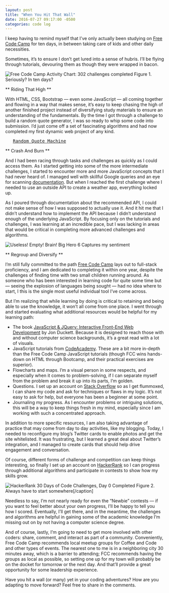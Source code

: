 ```yaml
---
layout: post
title: "When You Hit That Wall"
date: 2016-07-27 09:17:00 -0500
categories: code log
---
```

I keep having to remind myself that I’ve only actually been studying on [Free Code Camp](https://freecodecamp.com) for ten days, in between taking care of kids and other daily necessities.

Sometimes, it’s to ensure I don’t get lured into a sense of hubris. I’ll be flying through tutorials, devouring them as though they were wrapped in bacon.

![Free Code Camp Activity Chart: 302 challenges completed](http://chazonabaum.com/images/freecodecampprogress.PNG)
Figure 1. Seriously? In ten days?

** Riding That High **

With HTML, CSS, Bootstrap — even some JavaScript — all coming together and flowing in a way that makes sense, it’s easy to keep chasing the high of another finished project instead of diversifying study materials to ensure an understanding of the fundamentals. By the time I got through a challenge to build a random quote generator, I was so ready to whip some code into submission. I’d just come off a set of fascinating algorithms and had now completed my first dynamic web project of any kind.

<pre class="codepen" data-height="734" data-type="result" data-href="EyLoOv" data-user="chznbaum" data-safe="true"> <code> </code> <a href="https://codepen.io/chznbaum/pen/EyLoOv/">Random Quote Machine</a> </pre>
<script src="https://production-assets.codepen.io/assets/embed/ei.js"> </script>

** Crash And Burn **

And I had been racing through tasks and challenges as quickly as I could access them. As I started getting into some of the more intermediate challenges, I started to encounter more and more JavaScript concepts that I had never heard of. I managed well with skillful Google queries and an eye for scanning [documentation](https://developer.mozilla.org/en-US/docs/Web/JavaScript/Reference). But when I reached the first challenge where I needed to use an outside API to create a weather app, everything locked up.

As I poured through documentation about the recommended API, I could not make sense of how I was supposed to actually use it. And it hit me that I didn’t understand how to implement the API because I didn’t understand enough of the underlying JavaScript. By focusing only on the tutorials and challenges, I was learning at an incredible pace, but I was lacking in areas that would be critical in completing more advanced challenges and algorithms.

![Useless! Empty! Brain!](http://chazonabaum.com/images/uselessemptybrain.gif)
Big Hero 6 Captures my sentiment

** Regroup and Diversify **

I’m still fully committed to the path [Free Code Camp](https://freecodecamp.com) lays out to full-stack proficiency, and I am dedicated to completing it within one year, despite the challenges of finding time with two small children running around. As someone who has been interested in learning code for quite some time but — seeing the explosion of languages being sought — had no idea where to start, I this is the single most useful individual tool I’ve come across.

But I’m realizing that while learning by doing is critical to retaining and being able to use the knowledge, it won’t all come from one place. I went through and started evaluating what additional resources would be helpful for my learning path:
*  The book [JavaScript &amp; JQuery: Interactive Front-End Web Development](http://javascriptbook.com/) by Jon Duckett. Because it is designed to reach those with and without computer science backgrounds, it’s a great read with a lot of visuals.
*  JavaScript tutorials from [CodeAcademy](https://www.codecademy.com/learn/javascript). These are a bit more in-depth than the Free Code Camp JavaScript tutorials (though FCC wins hands-down on HTML through Bootcamp, and their practical exercises are superior).
*  Flowcharts and maps. I’m a visual person in some respects, and especially when it comes to problem-solving, if I can separate myself from the problem and break it up into its parts, I’m golden.
*  Questions. I set up an account on [Stack Overflow](https://stackoverflow.com/) so as I get flummoxed, I can share my code and ask for techniques or flaws in my logic. It’s not easy to ask for help, but everyone has been a beginner at some point.
*  Journaling my progress. As I encounter problems or intriguing solutions, this will be a way to keep things fresh in my mind, especially since I am working with such a concentrated approach.

In addition to more specific resources, I am also taking advantage of practice that may come from day to day activities, like my blogging. Today, I needed to reconfigure my blog’s Twitter cards to enable photos and get the site whitelisted. It was frustrating, but I learned a great deal about Twitter’s integration, and I managed to create cards that should help drive engagement and conversation.

Of course, different forms of challenge and competition can keep things interesting, so finally I set up an account on [HackerRank](https://hackerrank.com) so I can progress through additional algorithms and participate in contests to show how my skills grow.

![HackerRank 30 Days of Code Challenges, Day 0 Completed](http://chazonabaum.com/images/hackerrankday0.PNG)
Figure 2. Always have to start somewhere[/caption]

Needless to say, I’m not nearly ready for even the “Newbie” contests — if you want to feel better about your own progress, I’ll be happy to tell you how I scored. Eventually, I’ll get there, and in the meantime, the challenges and algorithms are helpful in gaining some of the academic knowledge I’m missing out on by not having a computer science degree.

And of course, lastly, I’m going to need to get more involved with other coders: share, comment, and interact as part of a community. Conveniently, Free Code Camp recommends local meetup groups for Coffee and Code and other types of events. The nearest one to me is in a neighboring city 30 minutes away, which is a barrier to attending; FCC recommends having the groups as local as possible, so setting one up for my town will probably be on the docket for tomorrow or the next day. And that’ll provide a great opportunity for some leadership experience.

Have you hit a wall (or many) yet in your coding adventures? How are you adapting to move forward? Feel free to share in the comments.